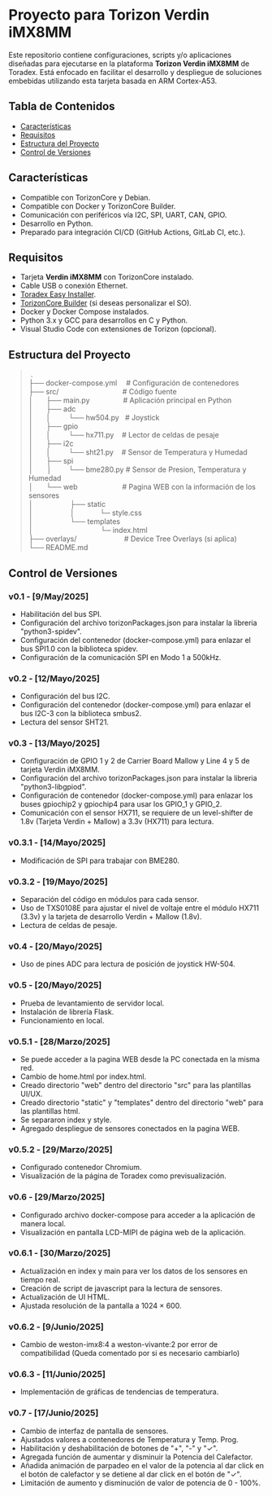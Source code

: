 # Proyecto para Torizon Verdin iMX8MM

Este repositorio contiene configuraciones, scripts y/o aplicaciones diseñadas para ejecutarse en la plataforma **Torizon Verdin iMX8MM** de Toradex. Está enfocado en facilitar el desarrollo y despliegue de soluciones embebidas utilizando esta tarjeta basada en ARM Cortex-A53.

## Tabla de Contenidos

- [Características](#características)
- [Requisitos](#requisitos)
- [Estructura del Proyecto](#estructura-del-proyecto)
- [Control de Versiones](#control-de-versiones)

## Características

- Compatible con TorizonCore y Debian.
- Compatible con Docker y TorizonCore Builder.
- Comunicación con periféricos vía I2C, SPI, UART, CAN, GPIO.
- Desarrollo en Python.
- Preparado para integración CI/CD (GitHub Actions, GitLab CI, etc.).

## Requisitos

- Tarjeta **Verdin iMX8MM** con TorizonCore instalado.
- Cable USB o conexión Ethernet.
- [Toradex Easy Installer](https://developer.toradex.com/software/toradex-easy-installer/).
- [TorizonCore Builder](https://developer.toradex.com/torizon/torizoncore-builder/) (si deseas personalizar el SO).
- Docker y Docker Compose instalados.
- Python 3.x y GCC para desarrollos en C y Python.
- Visual Studio Code con extensiones de Torizon (opcional).

## Estructura del Proyecto

>&nbsp;.\
├── docker-compose.yml &emsp;# Configuración de contenedores\
├── src/ &emsp; &emsp; &emsp; &emsp; &emsp; &emsp; &emsp;# Código fuente\
│ &nbsp; &emsp;├── main.py &emsp; &emsp; &emsp; &nbsp; # Aplicación principal en Python\
│ &nbsp; &emsp;├── adc \
│  &nbsp; &emsp;│&nbsp;&nbsp; &nbsp; &nbsp; &nbsp; └── hw504.py &nbsp;&nbsp;# Joystick \
│ &nbsp; &emsp;├── gpio \
│ &nbsp; &emsp;│&nbsp;&nbsp; &nbsp; &nbsp; &nbsp; └── hx711.py &nbsp; &nbsp;# Lector de celdas de pesaje \
│ &nbsp; &emsp;├── i2c \
│ &nbsp; &emsp;│&nbsp;&nbsp; &nbsp; &nbsp; &nbsp; └── sht21.py &nbsp; &nbsp;# Sensor de Temperatura y Humedad  \
│ &nbsp; &emsp;├── spi \
│ &nbsp; &nbsp; &nbsp; │ &emsp;&nbsp; &nbsp; └── bme280.py&nbsp;# Sensor de Presion, Temperatura y Humedad&nbsp;&nbsp; &nbsp; &nbsp; &nbsp; \
│ &nbsp; &emsp;└── web &emsp;&emsp;&emsp;&emsp;&emsp;&emsp;# Pagina WEB con la información de los sensores \
│ &nbsp; &nbsp; &nbsp;&emsp;&nbsp;&nbsp; &nbsp; &nbsp; &nbsp; ├── static&nbsp; \
│ &nbsp; &nbsp; &nbsp;&emsp;&nbsp;&nbsp; &nbsp; &nbsp;&nbsp;&nbsp; │ &emsp;&emsp;&emsp; └─ style.css&nbsp; \
│ &nbsp; &nbsp; &nbsp;&emsp;&nbsp;&nbsp; &nbsp; &nbsp; &nbsp; └── templates&nbsp; \
│ &nbsp; &nbsp; &nbsp;&emsp;&nbsp;&nbsp; &nbsp; &nbsp;&nbsp;&nbsp; &emsp;&emsp;&emsp;&emsp; └─ index.html&nbsp; \
├── overlays/ &emsp; &emsp; &emsp; &emsp; &emsp; # Device Tree Overlays (si aplica)\
└── README.md

## Control de Versiones

### v0.1 - [9/May/2025]

- Habilitación del bus SPI.
- Configuración del archivo torizonPackages.json para instalar la libreria "python3-spidev".
- Configuración del contenedor (docker-compose.yml) para enlazar el bus SPI1.0 con la biblioteca spidev.
- Configuración de la comunicación SPI en Modo 1 a 500kHz.

### v0.2 - [12/Mayo/2025]

- Configuración del bus I2C.
- Configuración del contenedor (docker-compose.yml) para enlazar el bus I2C-3 con la biblioteca smbus2.
- Lectura del sensor SHT21.

### v0.3 - [13/Mayo/2025]

- Configuración de GPIO 1 y 2 de Carrier Board Mallow y Line 4 y 5 de tarjeta Verdin iMX8MM.
- Configuración del archivo torizonPackages.json para instalar la libreria "python3-libgpiod".
- Configuración de contenedor (docker-compose.yml) para enlazar los buses gpiochip2 y gpiochip4 para usar los GPIO_1 y GPIO_2.
- Comunicación con el sensor HX711, se requiere de un level-shifter de 1.8v (Tarjeta Verdin + Mallow) a 3.3v (HX711) para lectura.

### v0.3.1 - [14/Mayo/2025]

- Modificación de SPI para trabajar con BME280.

### v0.3.2 - [19/Mayo/2025]

- Separación del código en módulos para cada sensor.
- Uso de TXS0108E para ajustar el nivel de voltaje entre el módulo HX711 (3.3v) y la tarjeta de desarrollo Verdin + Mallow (1.8v).
- Lectura de celdas de pesaje.

### v0.4 - [20/Mayo/2025]

- Uso de pines ADC para lectura de posición de joystick HW-504.

### v0.5 - [20/Mayo/2025]

- Prueba de levantamiento de servidor local.
- Instalación de librería Flask.
- Funcionamiento en local.

### v0.5.1 - [28/Marzo/2025]

- Se puede acceder a la pagina WEB desde la PC conectada en la misma red.
- Cambio de home.html por index.html.
- Creado directorio "web" dentro del directorio "src" para las plantillas UI/UX. 
- Creado directorio "static" y "templates" dentro del directorio "web" para las plantillas html. 
- Se separaron index y style.
- Agregado despliegue de sensores conectados en la pagina WEB.

### v0.5.2 - [29/Marzo/2025]

- Configurado contenedor Chromium.
- Visualización de la página de Toradex como previsualización.

### v0.6 - [29/Marzo/2025]

- Configurado archivo docker-compose para acceder a la aplicación de manera local.
- Visualización en pantalla LCD-MIPI de página web de la aplicación.

### v0.6.1 - [30/Marzo/2025]

- Actualización en index y main para ver los datos de los sensores en tiempo real.
- Creación de script de javascript para la lectura de sensores.
- Actualización de UI HTML.
- Ajustada resolución de la pantalla a 1024 × 600.

### v0.6.2 - [9/Junio/2025]

- Cambio de weston-imx8:4 a weston-vivante:2 por error de compatibilidad (Queda comentado por si es necesario cambiarlo)

### v0.6.3 - [11/Junio/2025]

- Implementación de gráficas de tendencias de temperatura.

### v0.7 - [17/Junio/2025]

- Cambio de interfaz de pantalla de sensores.
- Ajustados valores a contenedores de Temperatura y Temp. Prog.
- Habilitación y deshabilitación de botones de "+", "-" y "✓".
- Agregada función de aumentar y disminuir la Potencia del Calefactor.
- Añadida animación de parpadeo en el valor de la potencia al dar click en el botón de calefactor y se detiene al dar click en el botón de "✓".
- Limitación de aumento y disminución de valor de potencia de 0 - 100%.